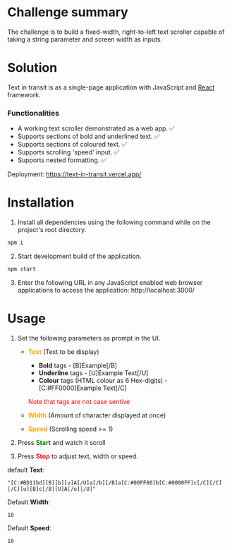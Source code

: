 # Challenge summary
The challenge is to build a fixed-width, right-to-left text scroller capable of taking a string parameter and screen width as inputs.

# Solution
Text in transit is as a single-page application with JavaScript and [React](https://reactjs.org/) framework.

### Functionalities
 - A working text scroller demonstrated as a web app. ✅
 - Supports sections of bold and underlined text. ✅
 - Supports sections of coloured text. ✅
 - Supports scrolling 'speed' input. ✅
 - Supports nested formatting. ✅

Deployment: https://text-in-transit.vercel.app/

# Installation

1) Install all dependencies using the following command while on the project's root directory.
```bash
npm i
```

2) Start development build of the application.
```bash
npm start
```

3) Enter the following URL in any JavaScript enabled web browser applications to access the application: http://localhost:3000/

# Usage

1) Set the following parameters as prompt in the UI.

    * <span style="color:orange">**Text**</span> (Text to be display)
      * **Bold** tags - [B]Example[/B]
      * **Underline** tags - [U]Example Text[/U]
      * **Colour** tags (HTML colour as 6 Hex-digits) - [C:#FF0000]Example Text[/C]

      <span style="color:red">Note that tags are not case sentive<span>
    * <span style="color:orange">**Width**</span> (Amount of character displayed at once)
    * <span style="color:orange">**Speed**</span>  (Scrolling speed >= 1) 

2) Press <span style="color:green">**Start**</span> and watch it scroll
3) Press <span style="color:red">**Stop**</span> to adjust text, width or speed.

default **Text**:
```
"[C:#BD11bd][B][b][u]A[/U]a[/b][/B]a[C:#00FF00]b[C:#0000FF]c[/C][/C][/C][u][B]c[/B][U]A[/u][/U]"
```
Default **Width**:
```
10
```
Default **Speed**: 
```
10
```